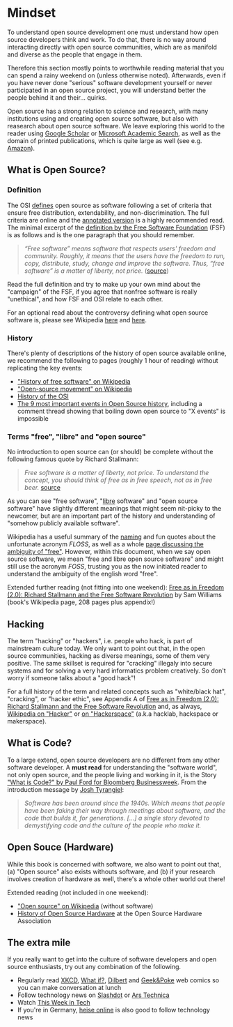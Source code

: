 # Mindset

To understand open source development one must understand how open source developers think and work. To do that, there is no way around interacting directly with open source communities, which are as manifold and diverse as the people that engage in them.

Therefore this section mostly points to worthwhile reading material that you can spend a rainy weekend on (unless otherwise noted). Afterwards, even if you have never done "serious" software development yourself or never participated in an open source project, you will understand better the people behind it and their... quirks.

Open source has a strong relation to science and research, with many institutions using and creating open source software, but also with reasearch about open source software. We leave exploring this world to the reader using [Google Scholar](https://scholar.google.de/scholar?hl=de&q=open+source+software) or [Microsoft Academic Search](http://academic.research.microsoft.com/Search?query=open%20source%20software), as well as the domain of printed publications, which is quite large as well (see e.g. [Amazon](http://www.amazon.com/s/ref=nb_sb_noss_2?&field-keywords=open+source+software)).

## What is Open Source?

### Definition

The OSI [defines](http://opensource.org/osd) open source as software following a set of criteria that ensure free distribution, extendability, and non-discrimination. The full criteria are online and the [annotated version](http://opensource.org/osd-annotated) is a highly recommended read. The minimal excerpt of the [definition by the Free Software Foundation](https://www.gnu.org/philosophy/free-sw.html) (FSF) is as follows and is the one paragraph that you should remember.

> *<i class="octicon octicon-quote"></i> “Free software” means software that respects users' freedom and community. Roughly, it means that the users have the freedom to run, copy, distribute, study, change and improve the software. Thus, “free software” is a matter of liberty, not price.* ([source](https://www.gnu.org/philosophy/free-sw.html))

Read the full definition and try to make up your own mind about the "campaign" of the FSF, if you agree that nonfree software is really "unethical", and how FSF and OSI relate to each other.

For an optional read about the controversy defining what open source software is, please see Wikipedia [here](https://en.wikipedia.org/wiki/Open-source_software) and [here](https://en.wikipedia.org/wiki/Free_and_open-source_software).

### History

There's plenty of descriptions of the history of open source available online, we recommend the following to pages (roughly 1 hour of reading) without replicating the key events:

* ["History of free software" on Wikipedia](https://en.wikipedia.org/wiki/History_of_free_software)
* ["Open-source movement" on Wikipedia](https://en.wikipedia.org/wiki/Open-source_movement)
* [History of the OSI](http://opensource.org/history)
* [The 9 most important events in Open Source history](http://royal.pingdom.com/2010/01/15/the-9-most-important-events-in-open-source-history/), including a comment thread showing that boiling down open source to "X events" is impossible

### Terms "free", "libre" and "open source"

No introduction to open source can (or should) be complete without the following famous quote by Richard Stallmann:

> *<i class="octicon octicon-quote"></i> Free software is a matter of liberty, not price. To understand the concept, you should think of free as in free speech, not as in free beer.* [source](https://www.gnu.org/philosophy/free-sw.html)

As you can see "free software", "[libre](https://en.wikipedia.org/wiki/Gratis_versus_libre) software" and "open source software" have slightly different meanings that might seem nit-picky to the newcomer, but are an important part of the history and understanding of "somehow publicly available software".

Wikipedia has a useful summary of the [naming](https://en.wikipedia.org/wiki/Free_and_open-source_software#Naming) and fun quotes about the unfortunate acronym *FLOSS*, as well as a whole [page discussing the ambiguity of "free"](https://en.wikipedia.org/wiki/Gratis_versus_libre). However, within this document, when we say open source software, we mean "free and libre open source software" and might still use the acronym *FOSS*, trusting you as the now initiated reader to understand the ambiguity of the english word "free".

Extended further reading (not fitting into one weekend): [Free as in Freedom (2.0): Richard Stallmann and the Free Software Revolution](https://static.fsf.org/nosvn/faif-2.0.pdf) by Sam Williams (book's Wikipedia page, 208 pages plus appendix!)

## Hacking

The term "hacking" or "hackers", i.e. people who hack, is part of mainstream culture today. We only want to point out that, in the open source communities, hacking as diverse meanings, some of them very positive. The same skillset is required for "cracking" illegaly into secure systems and for solving a very hard informatics problem creatively. So don't worry if someone talks about a "good hack"! 

For a full history of the term and related concepts such as "white/black hat", "cracking", or "hacker ethic", see Appendix A of [Free as in Freedom (2.0): Richard Stallmann and the Free Software Revolution](https://static.fsf.org/nosvn/faif-2.0.pdf) and, as always, [Wikipedia on "Hacker"](https://en.wikipedia.org/wiki/Hacker_%28term%29) or [on "Hackerspace"](https://en.wikipedia.org/wiki/Hackerspace) (a.k.a hacklab, hackspace or makerspace).

## What is Code?

To a large extend, open source developers are no different from any other software developer. A **must read** for understanding the "software world", not only open source, and the people living and working in it, is the Story ["What is Code?" by Paul Ford for Bloomberg Businessweek](http://www.bloomberg.com/graphics/2015-paul-ford-what-is-code/). From the introduction message by [Josh Tyrangiel](https://en.wikipedia.org/wiki/Josh_Tyrangiel): 

> *<i class="octicon octicon-quote"></i> Software has been around since the 1940s. Which means that people have been faking their way through meetings about software, and the code that builds it, for generations. [...] a single story devoted to demystifying code and the culture of the people who make it.*

## Open Souce (Hardware)

While this book is concerned with software, we also want to point out that, (a) "Open source" also exists withouts software, and (b) if your research involves creation of hardware as well, there's a whole other world out there!

Extended reading (not included in one weekend):

* ["Open source" on Wikipedia](https://en.wikipedia.org/wiki/Open_source) (without software)
* [History of Open Source Hardware](http://www.oshwa.org/research/brief-history-of-open-source-hardware-organizations-and-definitions/) at the Open Source Hardware Association

## The extra mile

If you really want to get into the culture of software developers and open source enthusiasts, try out any combination of the following.

* Regularly read [XKCD](http://xkcd.com/), [What if?](http://what-if.xkcd.com/), [Dilbert](http://dilbert.com/) and [Geek&Poke](http://geek-and-poke.com/) web comics so you can make conversation at lunch
* Follow technology news on [Slashdot](http://slashdot.org/) or [Ars Technica](http://arstechnica.com/)
* Watch [This Week in Tech](https://twit.tv/shows/this-week-in-tech)
* If you're in Germany, [heise online](http://www.heise.de/) is also good to follow technology news


